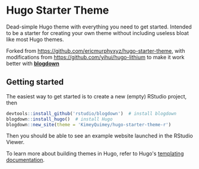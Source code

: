 # Hugo Starter Theme

Dead-simple Hugo theme with everything you need to get started. Intended to be a starter for creating your own theme without including useless bloat like most Hugo themes.

Forked from https://github.com/ericmurphyxyz/hugo-starter-theme, with modifications from https://github.com/yihui/hugo-lithium to make it work better with [**blogdown**](https://github.com/rstudio/blogdown) 

## Getting started

The easiest way to get started is to create a new (empty) RStudio project, then 



```r
devtools::install_github('rstudio/blogdown')  # install blogdown
blogdown::install_hugo()  # install Hugo
blogdown::new_site(theme = 'KimeyQuimey/hugo-starter-theme-r')
```

Then you should be able to see an example website launched in the RStudio Viewer.

To learn more about building themes in Hugo, refer to Hugo's [templating documentation](https://gohugo.io/templates/).

